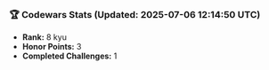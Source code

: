 ### 🏆 Codewars Stats (Updated: 2025-07-06 12:14:50 UTC)

- **Rank:** 8 kyu
- **Honor Points:** 3
- **Completed Challenges:** 1
